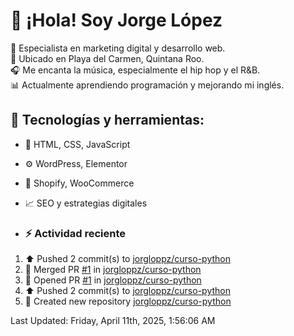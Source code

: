 # 👋 ¡Hola! Soy Jorge López  

🚀 Especialista en marketing digital y desarrollo web.  
📍 Ubicado en Playa del Carmen, Quintana Roo.  
🎧 Me encanta la música, especialmente el hip hop y el R&B.  
📊 Actualmente aprendiendo programación y mejorando mi inglés.  

## 🌟 Tecnologías y herramientas:
- 📌 HTML, CSS, JavaScript
- ⚙️ WordPress, Elementor
- 🛒 Shopify, WooCommerce
- 📈 SEO y estrategias digitales

- ### :zap: Actividad reciente
<!--RECENT_ACTIVITY:start-->
1. ⬆️ Pushed 2 commit(s) to [jorgloppz/curso-python](https://github.com/jorgloppz/curso-python)
2. 🎉 Merged PR [#1](https://github.com/jorgloppz/curso-python/pull/1) in [jorgloppz/curso-python](https://github.com/jorgloppz/curso-python)
3. 💪 Opened PR [#1](https://github.com/jorgloppz/curso-python/pull/1) in [jorgloppz/curso-python](https://github.com/jorgloppz/curso-python)
4. ⬆️ Pushed 2 commit(s) to [jorgloppz/curso-python](https://github.com/jorgloppz/curso-python)
5. 📔 Created new repository [jorgloppz/curso-python](https://github.com/jorgloppz/curso-python)
<!--RECENT_ACTIVITY:end-->
<!--RECENT_ACTIVITY:last_update-->
Last Updated: Friday, April 11th, 2025, 1:56:06 AM
<!--RECENT_ACTIVITY:last_update_end-->
